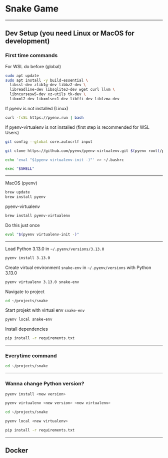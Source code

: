 # Snake Game

---

## Dev Setup (you need Linux or MacOS for development)

### First time commands

For WSL do before (global)

```bash
sudo apt update
sudo apt install -y build-essential \
  libssl-dev zlib1g-dev libbz2-dev \
  libreadline-dev libsqlite3-dev wget curl llvm \
  libncursesw5-dev xz-utils tk-dev \
  libxml2-dev libxmlsec1-dev libffi-dev liblzma-dev

```

If pyenv is not installed (Linux)

```bash
curl -fsSL https://pyenv.run | bash
```

If pyenv-virtualenv is not installed (first step is recommended for WSL Users)

```bash
git config --global core.autocrlf input
```

```bash
git clone https://github.com/pyenv/pyenv-virtualenv.git $(pyenv root)/plugins/pyenv-virtualenv
```

```bash
echo 'eval "$(pyenv virtualenv-init -)"' >> ~/.bashrc
```

```bash
exec "$SHELL"
```

---

MacOS (pyenv)

```bash
brew update
brew install pyenv
```

pyenv-virtualenv

```bash
brew install pyenv-virtualenv
```

Do this just once

```bash
eval "$(pyenv virtualenv-init -)"
```

---

Load Python 3.13.0 in `~/.pyenv/versions/3.13.0`

```bash
pyenv install 3.13.0
```

Create virtual environment `snake-env` in `~/.pyenv/versions` with Python 3.13.0

```bash
pyenv virtualenv 3.13.0 snake-env
```

Navigate to project

```bash
cd ~/projects/snake
```

Start projekt with virtual env `snake-env`

```bash
pyenv local snake-env
```

Install dependencies

```bash
pip install -r requirements.txt
```

---

### Everytime command

```bash
cd ~/projects/snake
```

---

### Wanna change Python version?

```bash
pyenv install <new version>
```

```bash
pyenv virtualenv <new version> <new virtualenv>
```

```bash
cd ~/projects/snake
```

```bash
pyenv local <new virtualenv>
```

```bash
pip install -r requirements.txt
```

---

## Docker
